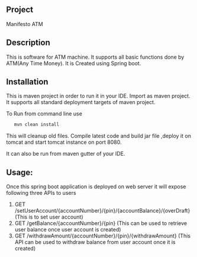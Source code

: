 
## Project 
Manifesto ATM

## Description

This is software for ATM machine. It supports all basic functions done by ATM(Any Time Money). It is Created using Spring boot.

## Installation 
 
 This is maven project in order to run it in your IDE. Import as maven project.
 It supports all standard deployment targets of maven project.
 
To Run from command line use 

```sh
   mvn clean install
   ```
 This will cleanup old files. Compile latest code and build jar file ,deploy it on tomcat and start tomcat instance on port 8080.
 
 It can also be run from maven gutter of your IDE.
 
 
## Usage:
 
 Once this spring boot application is deployed on web server it will expose following three APIs to users
 
 
 1) GET /setUserAccount/{accountNumber}/{pin}/{accountBalance}/{overDraft}  (This is to set user account)
 2) GET /getBalance/{accountNumber}/{pin}  (This can be used to retrieve user balance once user account is created)
 3) GET /withdrawAmount/{accountNumber}/{pin}/{withdrawAmount} (This API can be used to withdraw balance from user account once it is created)
 
